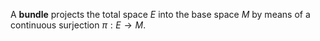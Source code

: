 A **bundle** projects the total space $E$ into the base space $M$ by means of a continuous surjection $\pi: E \to M$.